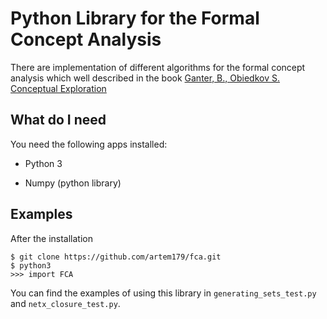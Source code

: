 # Python Library for the Formal Concept Analysis
There are implementation of different algorithms 
for the formal concept analysis which well described
in the book [Ganter, B., Obiedkov S. Conceptual Exploration](https://scholar.google.com/citations?view_op=view_citation&hl=ru&user=ihBZdwYAAAAJ&citation_for_view=ihBZdwYAAAAJ:ILKRHgRFtOwC)

## What do I need
You need the following apps installed:

- Python 3
* Numpy (python library)

## Examples
After the installation
```
$ git clone https://github.com/artem179/fca.git
$ python3
>>> import FCA
```
You can find the examples of using this library in `generating_sets_test.py` and `netx_closure_test.py`.
